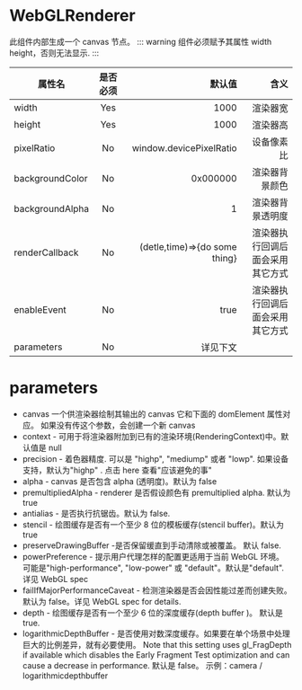 # WebGLRenderer

此组件内部生成一个 canvas 节点。 ::: warning 组件必须赋予其属性 width height，否则无法显示. :::

<demo src="./WebGLRenderer.vue" />

| 属性名          | 是否必须 |                        默认值 |                              含义 |
| --------------- | :------: | ----------------------------: | --------------------------------: |
| width           |   Yes    |                          1000 |                          渲染器宽 |
| height          |   Yes    |                          1000 |                          渲染器高 |
| pixelRatio      |    No    |       window.devicePixelRatio |                        设备像素比 |
| backgroundColor |    No    |                      0x000000 |                    渲染器背景颜色 |
| backgroundAlpha |    No    |                             1 |                  渲染器背景透明度 |
| renderCallback  |    No    | (detle,time)=>{do some thing} | 渲染器执行回调后面会采用 其它方式 |
| enableEvent     |    No    |                          true | 渲染器执行回调后面会采用 其它方式 |
| parameters      |    No    |                      详见下文 |                                   |

# parameters

- canvas 一个供渲染器绘制其输出的 canvas 它和下面的 domElement 属性对应。 如果没有传这个参数，会创建一个新 canvas
- context - 可用于将渲染器附加到已有的渲染环境(RenderingContext)中。默认值是 null
- precision - 着色器精度. 可以是 "highp", "mediump" 或者 "lowp". 如果设备支持，默认为"highp" . 点击 here 查看"应该避免的事"
- alpha - canvas 是否包含 alpha (透明度)。默认为 false
- premultipliedAlpha - renderer 是否假设颜色有 premultiplied alpha. 默认为 true
- antialias - 是否执行抗锯齿。默认为 false.
- stencil - 绘图缓存是否有一个至少 8 位的模板缓存(stencil buffer)。默认为 true
- preserveDrawingBuffer -是否保留缓直到手动清除或被覆盖。 默认 false.
- powerPreference - 提示用户代理怎样的配置更适用于当前 WebGL 环境。 可能是"high-performance", "low-power" 或 "default"。默认是"default". 详见 WebGL spec
- failIfMajorPerformanceCaveat - 检测渲染器是否会因性能过差而创建失败。默认为 false。详见 WebGL spec for details.
- depth - 绘图缓存是否有一个至少 6 位的深度缓存(depth buffer )。 默认是 true.
- logarithmicDepthBuffer - 是否使用对数深度缓存。如果要在单个场景中处理巨大的比例差异，就有必要使用。 Note that this setting uses gl_FragDepth if available which disables the Early Fragment Test optimization and can cause a decrease in performance. 默认是 false。 示例：camera / logarithmicdepthbuffer
